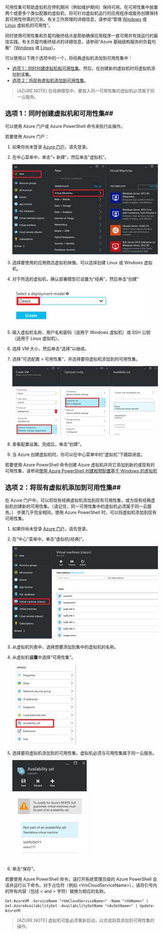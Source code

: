 <!-- Ibiza portal: tested -->


可用性集可帮助虚拟机在停机期间（例如维护期间）保持可用。在可用性集中放置两个或更多个类似配置的虚拟机，将可针对虚拟机运行的应用程序或服务创建保持其可用性所需的冗余。有关工作原理的详细信息，请参阅“管理 [Windows](/documentation/articles/virtual-machines-windows-manage-availability/) 或 [Linux](/documentation/articles/virtual-machines-linux-manage-availability/) 虚拟机的可用性”。

同时使用可用性集和负载均衡终结点是帮助确保应用程序一直可用并有效运行的最佳实践。有关负载均衡终结点的详细信息，请参阅“Azure 基础结构服务的负载均衡”（[Windows](/documentation/articles/virtual-machines-windows-load-balance/) 或 [Linux](/documentation/articles/load-balancer-overview/)）。

可以使用以下两个选项中的一个，将经典虚拟机添加到可用性集中：

- [选项 1：同时创建虚拟机和可用性集][]。然后，在创建新的虚拟机时将虚拟机添加到该集。
- [选项 2：将现有虚拟机添加到可用性集][]。

>[AZURE.NOTE] 在经典模型中，要放入同一可用性集的虚拟机必须属于同一云服务。

## <a id="createset"> </a>选项 1：同时创建虚拟机和可用性集##

可以使用 Azure 门户或 Azure PowerShell 命令来执行此操作。

若要使用 Azure 门户：

1. 如果你尚未登录 [Azure 门户](https://portal.azure.cn)，请先登录。

2. 在中心菜单中，单击“+ 新建”，然后单击“虚拟机”。
    
    ![Alt 图像文本](./media/virtual-machines-common-classic-configure-availability/ChooseVMImage.png)

3. 选择要使用的应用商店虚拟机映像。可以选择创建 Linux 或 Windows 虚拟机。

4. 对于所选的虚拟机，确认部署模型已设置为“经典”，然后单击“创建”
    
    ![Alt 图像文本](./media/virtual-machines-common-classic-configure-availability/ChooseClassicModel.png)

5. 输入虚拟机名称、用户名和密码（适用于 Windows 虚拟机）或 SSH 公钥（适用于 Linux 虚拟机）。

6. 选择 VM 大小，然后单击“选择”以继续。

7. 选择“可选配置 > 可用性集”，并选择要将虚拟机添加到的可用性集。
    
    ![Alt 图像文本](./media/virtual-machines-common-classic-configure-availability/ChooseAvailabilitySet.png)

8. 查看配置设置。完成后，单击“创建”。

9. 当 Azure 创建虚拟机时，你可以在中心菜单中的“虚拟机”下跟踪进度。

若要使用 Azure PowerShell 命令创建 Azure 虚拟机并将它添加到新的或现有的可用性集，请参阅[使用 Azure PowerShell 创建和预配置基于 Windows 的虚拟机](/documentation/articles/virtual-machines-windows-classic-create-powershell/)

## <a id="addmachine"> </a>选项 2：将现有虚拟机添加到可用性集##

在 Azure 门户中，可以将现有经典虚拟机添加到现有可用性集，或为现有经典虚拟机创建新的可用性集。（请记住，同一可用性集中的虚拟机必须属于同一云服务。） 步骤几乎完全相同。使用 Azure PowerShell 时，可以将虚拟机添加到现有可用性集。

1. 如果你尚未登录 [Azure 门户](https://portal.azure.cn)，请先登录。

2. 在“中心”菜单中，单击“虚拟机(经典)”。
    
    ![Alt 图像文本](./media/virtual-machines-common-classic-configure-availability/ChooseClassicVM.png)

3. 从虚拟机列表中，选择想要添加到集中的虚拟机的名称。

4. 从虚拟机**设置**中选择“可用性集”。
    
    ![Alt 图像文本](./media/virtual-machines-common-classic-configure-availability/AvailabilitySetSettings.png)

5. 选择要将虚拟机添加到的可用性集。虚拟机必须与可用性集属于同一云服务。
    
    ![Alt 图像文本](./media/virtual-machines-common-classic-configure-availability/AvailabilitySetPicker.png)

6. 单击“保存”。

若要使用 Azure PowerShell 命令，请打开系统管理员级的 Azure PowerShell 会话并运行以下命令。对于占位符（例如 &lt;VmCloudServiceName&gt;），请将引号内的所有内容（包括 < and > 字符）替换为相应的名称。

	Get-AzureVM -ServiceName "<VmCloudServiceName>" -Name "<VmName>" | Set-AzureAvailabilitySet -AvailabilitySetName "<AvSetName>" | Update-AzureVM

>[AZURE.NOTE] 虚拟机可能必须重新启动，以完成将其添加到可用性集的操作。

<!-- LINKS -->
[选项 1：同时创建虚拟机和可用性集]: #createset
[选项 2：将现有虚拟机添加到可用性集]: #addmachine

[Load balancing for Azure infrastructure services]: /documentation/articles/load-balancer-overview/
[Manage the availability of virtual machines]: /documentation/articles/virtual-machines-linux-manage-availability/

[Create a virtual machine running Windows]: /documentation/articles/virtual-machines-windows-hero-tutorial/
[Virtual Network overview]: /documentation/articles/virtual-networks-overview/
[有关经典虚拟机的文章]: /documentation/articles/?tag=azure-service-management&service=virtual-machines/

<!---HONumber=Mooncake_0627_2016-->
